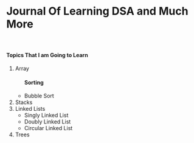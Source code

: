 <h1>Journal Of Learning DSA and Much More</h1>
<br />
<h4>Topics That I am Going to Learn</h4>
<ol>
  <li>Array</li>
    <ul>
      <h4>Sorting</h4>
      <li>Bubble Sort</li>
    </ul>
  <li>Stacks</li>
  <li>Linked Lists
    <ul>
      <li>Singly Linked List</li>
      <li>Doubly Linked List</li>
      <li>Circular Linked List</li>
    </ul>
  </li>
  <li>Trees</li>
</ol>
